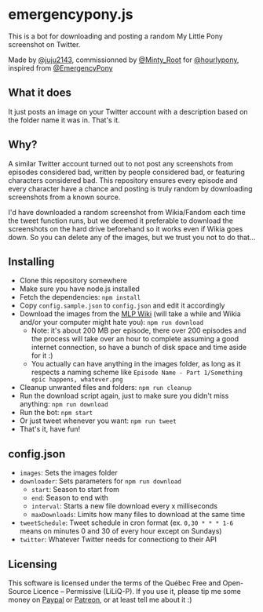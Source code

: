 # emergencypony.js

This is a bot for downloading and posting a random My Little Pony screenshot on Twitter.

Made by [@juju2143](https://twitter.com/juju2143), commissionned by [@Minty_Root](https://twitter.com/Minty_Root) for [@hourlypony](https://twitter.com/hourlypony), inspired from [@EmergencyPony](https://twitter.com/EmergencyPony)

## What it does

It just posts an image on your Twitter account with a description based on the folder name it was in. That's it.

## Why?

A similar Twitter account turned out to not post any screenshots from episodes considered bad, written by people considered bad, or featuring characters considered bad. This repository ensures every episode and every character have a chance and posting is truly random by downloading screenshots from a known source.

I'd have downloaded a random screenshot from Wikia/Fandom each time the tweet function runs, but we deemed it preferable to download the screenshots on the hard drive beforehand so it works even if Wikia goes down. So you can delete any of the images, but we trust you not to do that...

## Installing

- Clone this repository somewhere
- Make sure you have node.js installed
- Fetch the dependencies: `npm install`
- Copy `config.sample.json` to `config.json` and edit it accordingly
- Download the images from the [MLP Wiki](https://mlp.fandom.com) (will take a while and Wikia and/or your computer might hate you): `npm run download`
  - Note: it's about 200 MB per episode, there over 200 episodes and the process will take over an hour to complete assuming a good internet connection, so have a bunch of disk space and time aside for it :)
  - You actually can have anything in the images folder, as long as it respects a naming scheme like `Episode Name - Part 1/Something epic happens, whatever.png`
- Cleanup unwanted files and folders: `npm run cleanup`
- Run the download script again, just to make sure you didn't miss anything: `npm run download`
- Run the bot: `npm start`
- Or just tweet whenever you want: `npm run tweet`
- That's it, have fun!

## config.json

- `images`: Sets the images folder
- `downloader`: Sets parameters for `npm run download`
  - `start`: Season to start from
  - `end`: Season to end with
  - `interval`: Starts a new file download every x milliseconds
  - `maxDownloads`: Limits how many files to download at the same time
- `tweetSchedule`: Tweet schedule in cron format (ex. `0,30 * * * 1-6` means on minutes 0 and 30 of every hour except on Sundays)
- `twitter`: Whatever Twitter needs for connectiong to their API

## Licensing

This software is licensed under the terms of the Québec Free and Open-Source Licence – Permissive (LiLiQ-P). If you use it, please tip me some money on [Paypal](https://paypal.me/juju2143) or [Patreon](https://patreon.com/juju2143), or at least tell me about it :)